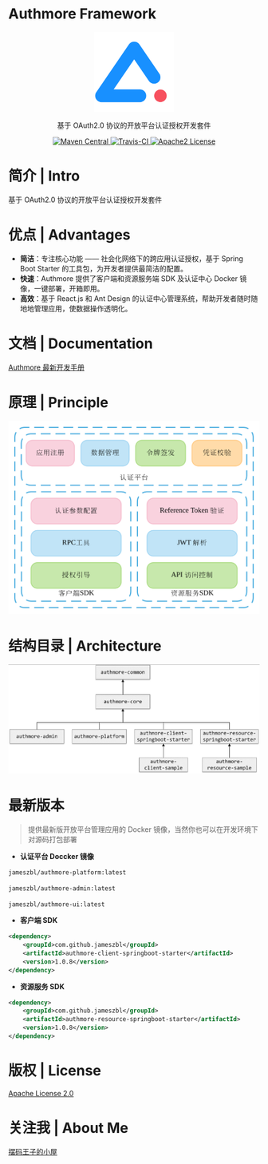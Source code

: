 # Authmore Framework

<p align="center">
  <a href="https://github.com/jameszbl/authmore">
   <img alt="Authmore-Logo" src=".doc/logo.png" style="max-width:160px">
  </a>
</p>

<p align="center">
  基于 OAuth2.0 协议的开放平台认证授权开发套件
</p>

<p align="center">
  <a href="https://search.maven.org/search?q=authmore">
    <img alt="Maven Central" src="https://img.shields.io/maven-central/v/com.github.jameszbl/authmore-core.svg?style=flat-square">
  </a>

  <a href="https://travis-ci.org/JamesZBL/authmore-framework">
    <img alt="Travis-CI" src="https://img.shields.io/travis/jameszbl/authmore-framework.svg?style=flat-square">
  </a>

  <a href="https://www.apache.org/licenses/LICENSE-2.0">
    <img alt="Apache2 License" src="https://img.shields.io/badge/license-Apache%202-4EB1BA.svg?style=flat-square">
  </a>
</p>

# 简介 | Intro

基于 OAuth2.0 协议的开放平台认证授权开发套件

# 优点 | Advantages

- **简洁**：专注核心功能 —— 社会化网络下的跨应用认证授权，基于 Spring Boot Starter 的工具包，为开发者提供最简洁的配置。
- **快速**：Authmore 提供了客户端和资源服务端 SDK 及认证中心 Docker 镜像，一键部署，开箱即用。
- **高效**：基于 React.js 和 Ant Design 的认证中心管理系统，帮助开发者随时随地地管理应用，使数据操作透明化。

# 文档 | Documentation

[Authmore 最新开发手册](https://doc.authmore.letec.top)

# 原理 | Principle
![项目架构原理](.doc/principle.svg)

# 结构目录 | Architecture
![项目结构说明](.doc/structure.png)

# 最新版本
> 提供最新版开放平台管理应用的 Docker 镜像，当然你也可以在开发环境下对源码打包部署
* **认证平台 Doccker 镜像**
```
jameszbl/authmore-platform:latest

jameszbl/authmore-admin:latest

jameszbl/authmore-ui:latest
```
* **客户端 SDK**
```xml
<dependency>
    <groupId>com.github.jameszbl</groupId>
    <artifactId>authmore-client-springboot-starter</artifactId>
    <version>1.0.8</version>
</dependency>
```

* **资源服务 SDK**
```xml
<dependency>
    <groupId>com.github.jameszbl</groupId>
    <artifactId>authmore-resource-springboot-starter</artifactId>
    <version>1.0.8</version>
</dependency>
```

# 版权 | License

[Apache License 2.0](https://www.apache.org/licenses/LICENSE-2.0)

# 关注我 | About Me

[摆码王子的小屋](https://b.letec.top)